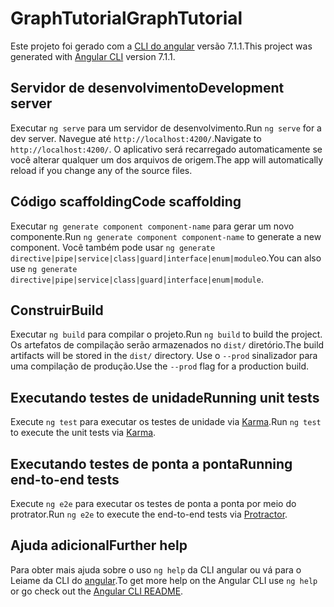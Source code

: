 # <a name="graphtutorial"></a><span data-ttu-id="b179d-101">GraphTutorial</span><span class="sxs-lookup"><span data-stu-id="b179d-101">GraphTutorial</span></span>

<span data-ttu-id="b179d-102">Este projeto foi gerado com a [CLI do angular](https://github.com/angular/angular-cli) versão 7.1.1.</span><span class="sxs-lookup"><span data-stu-id="b179d-102">This project was generated with [Angular CLI](https://github.com/angular/angular-cli) version 7.1.1.</span></span>

## <a name="development-server"></a><span data-ttu-id="b179d-103">Servidor de desenvolvimento</span><span class="sxs-lookup"><span data-stu-id="b179d-103">Development server</span></span>

<span data-ttu-id="b179d-104">Executar `ng serve` para um servidor de desenvolvimento.</span><span class="sxs-lookup"><span data-stu-id="b179d-104">Run `ng serve` for a dev server.</span></span> <span data-ttu-id="b179d-105">Navegue até `http://localhost:4200/`.</span><span class="sxs-lookup"><span data-stu-id="b179d-105">Navigate to `http://localhost:4200/`.</span></span> <span data-ttu-id="b179d-106">O aplicativo será recarregado automaticamente se você alterar qualquer um dos arquivos de origem.</span><span class="sxs-lookup"><span data-stu-id="b179d-106">The app will automatically reload if you change any of the source files.</span></span>

## <a name="code-scaffolding"></a><span data-ttu-id="b179d-107">Código scaffolding</span><span class="sxs-lookup"><span data-stu-id="b179d-107">Code scaffolding</span></span>

<span data-ttu-id="b179d-108">Executar `ng generate component component-name` para gerar um novo componente.</span><span class="sxs-lookup"><span data-stu-id="b179d-108">Run `ng generate component component-name` to generate a new component.</span></span> <span data-ttu-id="b179d-109">Você também pode usar `ng generate directive|pipe|service|class|guard|interface|enum|module`o.</span><span class="sxs-lookup"><span data-stu-id="b179d-109">You can also use `ng generate directive|pipe|service|class|guard|interface|enum|module`.</span></span>

## <a name="build"></a><span data-ttu-id="b179d-110">Construir</span><span class="sxs-lookup"><span data-stu-id="b179d-110">Build</span></span>

<span data-ttu-id="b179d-111">Executar `ng build` para compilar o projeto.</span><span class="sxs-lookup"><span data-stu-id="b179d-111">Run `ng build` to build the project.</span></span> <span data-ttu-id="b179d-112">Os artefatos de compilação serão armazenados no `dist/` diretório.</span><span class="sxs-lookup"><span data-stu-id="b179d-112">The build artifacts will be stored in the `dist/` directory.</span></span> <span data-ttu-id="b179d-113">Use o `--prod` sinalizador para uma compilação de produção.</span><span class="sxs-lookup"><span data-stu-id="b179d-113">Use the `--prod` flag for a production build.</span></span>

## <a name="running-unit-tests"></a><span data-ttu-id="b179d-114">Executando testes de unidade</span><span class="sxs-lookup"><span data-stu-id="b179d-114">Running unit tests</span></span>

<span data-ttu-id="b179d-115">Execute `ng test` para executar os testes de unidade via [Karma](https://karma-runner.github.io).</span><span class="sxs-lookup"><span data-stu-id="b179d-115">Run `ng test` to execute the unit tests via [Karma](https://karma-runner.github.io).</span></span>

## <a name="running-end-to-end-tests"></a><span data-ttu-id="b179d-116">Executando testes de ponta a ponta</span><span class="sxs-lookup"><span data-stu-id="b179d-116">Running end-to-end tests</span></span>

<span data-ttu-id="b179d-117">Execute `ng e2e` para executar os testes de ponta a ponta por meio [](http://www.protractortest.org/)do protrator.</span><span class="sxs-lookup"><span data-stu-id="b179d-117">Run `ng e2e` to execute the end-to-end tests via [Protractor](http://www.protractortest.org/).</span></span>

## <a name="further-help"></a><span data-ttu-id="b179d-118">Ajuda adicional</span><span class="sxs-lookup"><span data-stu-id="b179d-118">Further help</span></span>

<span data-ttu-id="b179d-119">Para obter mais ajuda sobre o uso `ng help` da CLI angular ou vá para o Leiame da CLI do [angular](https://github.com/angular/angular-cli/blob/master/README.md).</span><span class="sxs-lookup"><span data-stu-id="b179d-119">To get more help on the Angular CLI use `ng help` or go check out the [Angular CLI README](https://github.com/angular/angular-cli/blob/master/README.md).</span></span>
